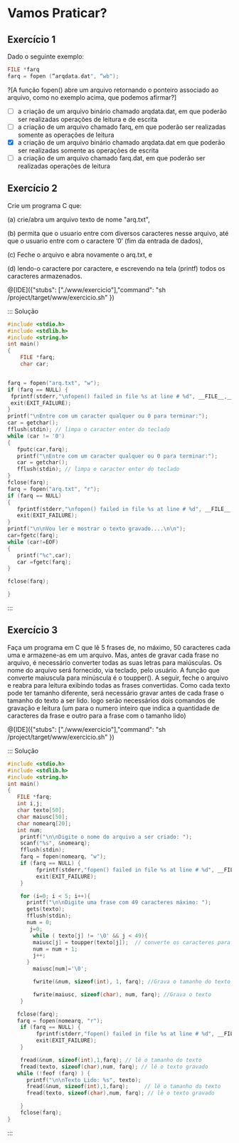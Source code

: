 # Vamos Praticar?

Exercício 1
---
Dado o seguinte exemplo:
``` C
FILE *farq 
farq = fopen (“arqdata.dat", “wb");
```

?[A função fopen() abre um arquivo retornando o ponteiro associado ao arquivo, como no exemplo acima, que podemos afirmar?]
-[ ] a criação de um arquivo binário chamado arqdata.dat, em que poderão ser realizadas operações de leitura e de escrita
-[ ] a criação de um arquivo chamado farq, em que poderão ser realizadas somente as operações de leitura
-[x] a criação de um arquivo binário chamado arqdata.dat em que poderão ser realizadas somente as operações de escrita
-[ ] a criação de um arquivo chamado farq.dat, em que poderão ser realizadas operações de leitura

Exercício 2
---

<p>Crie um programa C que:</p>
<p>(a) crie/abra um arquivo texto de nome "arq.txt",</p>
<p>(b) permita que o usuario entre com diversos caracteres nesse arquivo, até que o usuario entre com o caractere ’0’ (fim da entrada de dados),</p>
<p>(c) Feche o arquivo e abra novamente o arq.txt, e</p>
<p>(d) lendo-o caractere por caractere, e escrevendo na tela (printf) todos os caracteres armazenados.</p>


@[IDE]({"stubs": ["./www/exercicio"],"command": "sh /project/target/www/exercicio.sh"
})

::: Solução

``` C
#include <stdio.h>
#include <stdlib.h>
#include <string.h>
int main()
{
    FILE *farq;
    char car;


farq = fopen("arq.txt", "w");
if (farq == NULL) {
 fprintf(stderr,"\nfopen() failed in file %s at line # %d", __FILE__,__LINE__);
 exit(EXIT_FAILURE);
}
printf("\nEntre com um caracter qualquer ou 0 para terminar:");
car = getchar();
fflush(stdin); // limpa o caracter enter do teclado
while (car != '0')
{
   fputc(car,farq);
   printf("\nEntre com um caracter qualquer ou 0 para terminar:");
   car = getchar();
   fflush(stdin); // limpa o caracter enter do teclado
}
fclose(farq);
farq = fopen("arq.txt", "r");
if (farq == NULL)
{
   fprintf(stderr,"\nfopen() failed in file %s at line # %d", __FILE__,__LINE__);
   exit(EXIT_FAILURE);
}
printf("\n\nVou ler e mostrar o texto gravado....\n\n");
car=fgetc(farq);
while (car!=EOF)
{
   printf("%c",car);
   car =fgetc(farq);
}

fclose(farq);

}
```
:::

Exercício 3
---

<p>Faça um programa em C que lê 5 frases de, no máximo, 50 caracteres cada uma e armazene-as em um arquivo. Mas, antes de gravar cada frase no arquivo, é necessário converter todas as suas letras para maiúsculas. Os  nome do arquivo será fornecido, via teclado, pelo usuário. A função que converte maiuscula para minúscula é o toupper(). A seguir, feche o arquivo e reabra para leitura exibindo todas as frases convertidas. Como cada texto pode ter tamanho diferente, será necessário gravar antes de cada frase  o tamanho do texto a ser lido. logo serão necessários dois comandos de gravação e leitura (um para o numero inteiro que indica a quantidade de caracteres da frase e outro para a frase com o tamanho lido)</p>


@[IDE]({"stubs": ["./www/exercicio"],"command": "sh /project/target/www/exercicio.sh"
})

::: Solução

``` C
#include <stdio.h>
#include <stdlib.h>
#include <string.h>
int main()
{
   FILE *farq;
   int i,j;
   char texto[50];
   char maiusc[50];
   char nomearq[20];
   int num;
    printf("\n\nDigite o nome do arquivo a ser criado: ");
    scanf("%s", &nomearq);
    fflush(stdin);
    farq = fopen(nomearq, "w");
    if (farq == NULL) {
         fprintf(stderr,"fopen() failed in file %s at line # %d", __FILE__,__LINE__);
         exit(EXIT_FAILURE);
    }

    for (i=0; i < 5; i++){
      printf("\n\nDigite uma frase com 49 caracteres máximo: ");
      gets(texto);
      fflush(stdin);
      num = 0;
       j=0;
        while ( texto[j] != '\0' && j < 49){
        maiusc[j] = toupper(texto[j]);  // converte os caracteres para maiúscula
        num = num + 1;
        j++;
      }
        maiusc[num]='\0';

        fwrite(&num, sizeof(int), 1, farq); //Grava o tamanho do texto

        fwrite(maiusc, sizeof(char), num, farq); //Grava o texto
    }

   fclose(farq);
   farq = fopen(nomearq, "r");
    if (farq == NULL) {
         fprintf(stderr,"fopen() failed in file %s at line # %d", __FILE__,__LINE__);
         exit(EXIT_FAILURE);
    }

    fread(&num, sizeof(int),1,farq); // lê o tamanho do texto
    fread(texto, sizeof(char),num, farq); // lê o texto gravado
   while (!feof (farq) ) {
      printf("\n\nTexto Lido: %s", texto);
      fread(&num, sizeof(int),1,farq);     // lê o tamanho do texto
      fread(texto, sizeof(char),num, farq); // lê o texto gravado

    }
    fclose(farq);
}

```
:::

